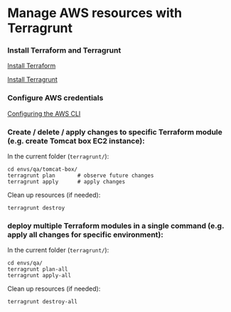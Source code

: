 # Manage AWS resources with Terragrunt

### Install Terraform and Terragrunt
[Install Terraform](https://learn.hashicorp.com/terraform/getting-started/install.html)

[Install Terragrunt](https://terragrunt.gruntwork.io/docs/getting-started/install/)

### Configure AWS credentials
[Configuring the AWS CLI](https://docs.aws.amazon.com/cli/latest/userguide/cli-chap-configure.html)

### Create / delete / apply changes to specific Terraform module (e.g. create Tomcat box EC2 instance):
In the current folder (`terragrunt/`):
```
cd envs/qa/tomcat-box/
terragrunt plan       # observe future changes
terragrunt apply      # apply changes
```
Clean up resources (if needed):
```
terragrunt destroy
```

### deploy multiple Terraform modules in a single command (e.g. apply all changes for specific environment):
In the current folder (`terragrunt/`):
```
cd envs/qa/
terragrunt plan-all
terragrunt apply-all
```
Clean up resources (if needed):
```
terragrunt destroy-all
```
